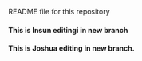 README file for this repository
#### This is Insun editingi in new branch
#### This is Joshua editing in new branch.
